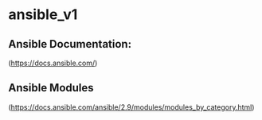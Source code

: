 # ansible_v1

## Ansible Documentation:
(https://docs.ansible.com/)

## Ansible Modules
(https://docs.ansible.com/ansible/2.9/modules/modules_by_category.html)
